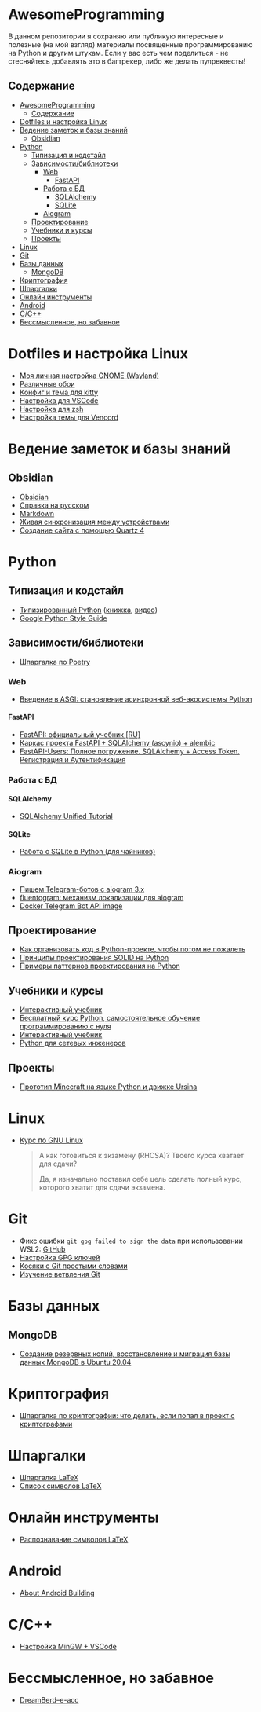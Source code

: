 # AwesomeProgramming
В данном репозитории я сохраняю или публикую интересные и полезные (на мой взгляд) материалы посвященные программированию на Python и другим штукам. Если у вас есть чем поделиться - не стесняйтесь добавлять это в багтрекер, либо же делать пулреквесты!

## Содержание
- [AwesomeProgramming](#awesomeprogramming)
  - [Содержание](#содержание)
- [Dotfiles и настройка Linux](#dotfiles-и-настройка-linux)
- [Ведение заметок и базы знаний](#ведение-заметок-и-базы-знаний)
  - [Obsidian](#obsidian)
- [Python](#python)
  - [Типизация и кодстайл](#типизация-и-кодстайл)
  - [Зависимости/библиотеки](#зависимостибиблиотеки)
    - [Web](#web)
      - [FastAPI](#fastapi)
    - [Работа с БД](#работа-с-бд)
      - [SQLAlchemy](#sqlalchemy)
      - [SQLite](#sqlite)
    - [Aiogram](#aiogram)
  - [Проектирование](#проектирование)
  - [Учебники и курсы](#учебники-и-курсы)
  - [Проекты](#проекты)
- [Linux](#linux)
- [Git](#git)
- [Базы данных](#базы-данных)
  - [MongoDB](#mongodb)
- [Криптография](#криптография)
- [Шпаргалки](#шпаргалки)
- [Онлайн инструменты](#онлайн-инструменты)
- [Android](#android)
- [C/C++](#cc)
- [Бессмысленное, но забавное](#бессмысленное-но-забавное)


# Dotfiles и настройка Linux
- [Моя личная настройка GNOME (Wayland)](https://github.com/L4zzur/AwesomeProgramming/blob/main/gnome_config.md)
- [Различные обои](https://github.com/L4zzur/AwesomeProgramming/tree/main/wallpapers)
- [Конфиг и тема для kitty](https://github.com/L4zzur/AwesomeProgramming/tree/main/dotfiles/kitty)
- [Настройка для VSCode](https://github.com/L4zzur/AwesomeProgramming/blob/main/dotfiles/vscode_settings.json)
- [Настройка для zsh](https://github.com/L4zzur/AwesomeProgramming/blob/main/dotfiles/.zshrc)
- [Настройка темы для Vencord](https://github.com/L4zzur/AwesomeProgramming/blob/main/dotfiles/quickCss.css)

# Ведение заметок и базы знаний

## Obsidian

- [Obsidian](https://obsidian.md/)
- [Справка на русском](https://publish.obsidian.md/help-ru/)
- [Markdown](https://www.markdownguide.org/cheat-sheet/)
- [Живая синхронизация между устройствами](https://coyotle.ru/posts/obsidian-live-sync/)
- [Создание сайта с помощью Quartz 4](https://zlonov.com/%F0%9F%A5%97recipes/Quartz-4-site-creation)

# Python

## Типизация и кодстайл
- [Типизированный Python](https://to.digital/typed-python/) ([книжка](https://t.me/t0digital/151), [видео](https://www.youtube.com/watch?v=dKxiHlZvULQ))
- [Google Python Style Guide](https://google.github.io/styleguide/pyguide.html)

## Зависимости/библиотеки
- [Шпаргалка по Poetry](https://habr.com/ru/articles/593529/)

### Web
- [Введение в ASGI: становление асинхронной веб-экосистемы Python](https://habr.com/ru/articles/482936/)

#### FastAPI
- [FastAPI: официальный учебник [RU]](https://fastapi.tiangolo.com/ru/learn/)
- [Каркас проекта FastAPI + SQLAlchemy (ascynio) + alembic](https://www.youtube.com/watch?v=XWJWJfTWjSs)
- [FastAPI-Users: Полное погружение. SQLAlchemy + Access Token. Регистрация и Аутентификация](https://youtu.be/XLSblin795k?si=A8eAhHDUV-52_bE1)

### Работа с БД
#### SQLAlchemy
- [SQLAlchemy Unified Tutorial](https://docs.sqlalchemy.org/en/20/tutorial/)

#### SQLite
- [Работа с SQLite в Python (для чайников)](https://habr.com/ru/articles/754400/)

### Aiogram
- [Пишем Telegram-ботов с aiogram 3.x](https://mastergroosha.github.io/aiogram-3-guide/)
- [fluentogram: механизм локализации для aiogram](https://github.com/Arustinal/fluentogram)
- [Docker Telegram Bot API image](https://hub.docker.com/r/aiogram/telegram-bot-api)

## Проектирование
- [Как организовать код в Python-проекте, чтобы потом не пожалеть](https://habr.com/ru/companies/wunderfund/articles/678634/)
- [Принципы проектирования SOLID на Python](https://habr.com/ru/companies/otus/articles/651753/)
- [Примеры паттернов проектирования на Python](https://refactoring.guru/ru/design-patterns/python)

## Учебники и курсы
- [Интерактивный учебник](https://pythontutor.ru/)
- [Бесплатный курс Python, самостоятельное обучение программированию с нуля](https://code-basics.com/ru/languages/python)
- [Интерактивный учебник](https://pythontutor.ru/)
- [Python для сетевых инженеров](https://pyneng.readthedocs.io/ru/latest/index.html)

## Проекты
- [Прототип Minecraft на языке Python и движке Ursina](https://github.com/L4zzur/minecraft-on-ursina)

# Linux
- [Курс по GNU Linux](https://basis.gnulinux.pro/ru/latest/course.html)
  > А как готовиться к экзамену (RHCSA)? Твоего курса хватает для сдачи?
  >
  >Да, я изначально поставил себе цель сделать полный курс, которого хватит для сдачи экзамена.

# Git
- Фикс ошибки `git gpg failed to sign the data` при использовании WSL2: [GitHub](https://gist.github.com/paolocarrasco/18ca8fe6e63490ae1be23e84a7039374?permalink_comment_id=4495766#gistcomment-4495766)
- [Настройка GPG ключей](https://baskovsky.ru/2021/08/github-gpg-key/)
- [Косяки с Git простыми словами](https://ohshitgit.com/ru)
- [Изучение ветвления Git](https://learngitbranching.js.org/?locale=ru_RU)

# Базы данных
## MongoDB
- [Создание резервных копий, восстановление и миграция базы данных MongoDB в Ubuntu 20.04](https://www.digitalocean.com/community/tutorials/how-to-back-up-restore-and-migrate-a-mongodb-database-on-ubuntu-20-04-ru)


# Криптография
- [Шпаргалка по криптографии: что делать, если попал в проект с криптографами](https://habr.com/ru/companies/infotecs_official/articles/761008/)

# Шпаргалки
- [Шпаргалка LaTeX](https://wch.github.io/latexsheet/latexsheet.pdf)
- [Список символов LaTeX](https://oeis.org/wiki/List_of_LaTeX_mathematical_symbols)

# Онлайн инструменты
- [Распознавание символов LaTeX](https://detexify.kirelabs.org/classify.html)

# Android
- [About Android Building](https://roker2.github.io/BookAboutBuilding/)

# C/C++
- [Настройка MinGW + VSCode](https://programel.ru/articles/mingw-visual-studio-code-%D1%80%D1%83%D0%BA%D0%BE%D0%B2%D0%BE%D0%B4%D1%81%D1%82%D0%B2%D0%BE-%D0%B4%D0%BB%D1%8F-%D1%81%D1%82%D0%B0%D1%80%D1%82%D0%B0/)

# Бессмысленное, но забавное
- [DreamBerd–e-acc](https://github.com/TodePond/DreamBerd---e-acc)
